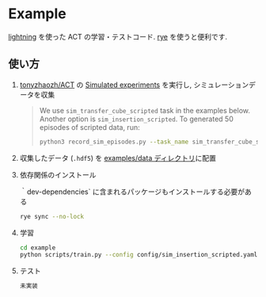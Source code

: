 # Example

[lightning](https://lightning.ai/docs/pytorch/stable/) を使った ACT の学習・テストコード. [rye](https://rye-up.com/) を使うと便利です.

## 使い方

1. [tonyzhaozh/ACT](https://github.com/tonyzhaozh/act.git) の [Simulated experiments](https://github.com/tonyzhaozh/act/tree/main?tab=readme-ov-file#simulated-experiments) を実行し, シミュレーションデータを収集

    > We use `sim_transfer_cube_scripted` task in the examples below. Another option is `sim_insertion_scripted`. To generated 50 episodes of scripted data, run:
    >
    > ```bash
    > python3 record_sim_episodes.py --task_name sim_transfer_cube_scripted --dataset_dir data --num_episodes 50
    >```

2. 収集したデータ (`.hdf5`) を [examples/data ディレクトリ](data)に配置

3. 依存関係のインストール

    ｀dev-dependencies` に含まれるパッケージもインストールする必要がある

    ```bash
    rye sync --no-lock
    ```

4. 学習

    ```bash
    cd example
    python scripts/train.py --config config/sim_insertion_scripted.yaml
    ```

5. テスト

    ```bash
    未実装
    ```
